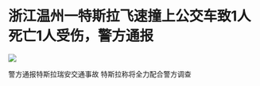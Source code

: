 # 浙江温州一特斯拉飞速撞上公交车致1人死亡1人受伤，警方通报

![](https://inews.gtimg.com/news_bt/OoL2rgThWOlmXxgOFlGA1b0voDzbCmOFBA6CuocdiQQOEAA/1000)

警方通报特斯拉瑞安交通事故 特斯拉称将全力配合警方调查

